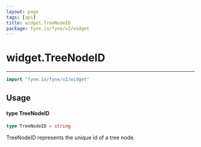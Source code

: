 ```yaml
---
layout: page
tags: [api]
title: widget.TreeNodeID
package: fyne.io/fyne/v2/widget
---
```


# widget.TreeNodeID
---
```go
import "fyne.io/fyne/v2/widget"
```

## Usage

#### type TreeNodeID

```go
type TreeNodeID = string
```

TreeNodeID represents the unique id of a tree node.
